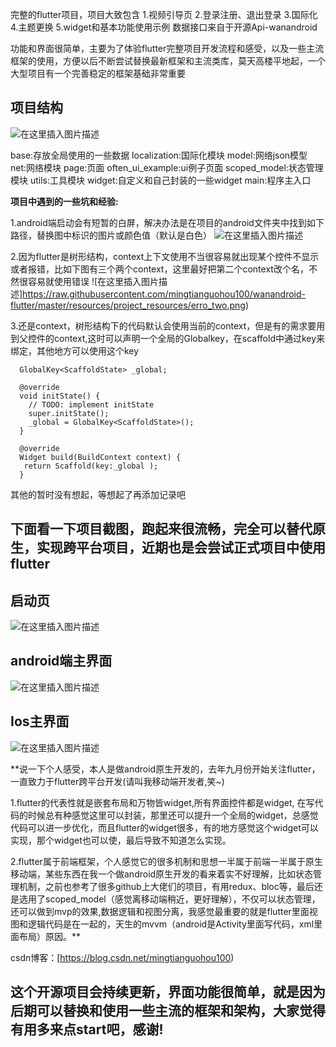 完整的flutter项目，项目大致包含
1.视频引导页
2.登录注册、退出登录
3.国际化
4.主题更换
5.widget和基本功能使用示例
数据接口来自于开源Api-wanandroid

功能和界面很简单，主要为了体验flutter完整项目开发流程和感受，以及一些主流框架的使用，方便以后不断尝试替换最新框架和主流类库，莫天高楼平地起，一个大型项目有一个完善稳定的框架基础非常重要


## **项目结构**
![在这里插入图片描述](https://raw.githubusercontent.com/mingtianguohou100/wanandroid-flutter/master/resources/project_resources/project_structure.png)

 base:存放全局使用的一些数据
localization:国际化模块
 model:网络json模型
net:网络模块
page:页面
  often_ui_example:ui例子页面
 scoped_model:状态管理模块
utils:工具模块
widget:自定义和自己封装的一些widget
 main:程序主入口

**项目中遇到的一些坑和经验:**

1.android端启动会有短暂的白屏，解决办法是在项目的android文件夹中找到如下路径，替换图中标识的图片或颜色值（默认是白色）
![在这里插入图片描述](https://raw.githubusercontent.com/mingtianguohou100/wanandroid-flutter/master/resources/project_resources/erro_one.png)


2.因为flutter是树形结构，context上下文使用不当很容易就出现某个控件不显示或者报错，比如下图有三个两个context，这里最好把第二个context改个名，不然很容易就使用错误
![在这里插入图片描述]https://raw.githubusercontent.com/mingtianguohou100/wanandroid-flutter/master/resources/project_resources/erro_two.png)


3.还是context，树形结构下的代码默认会使用当前的context，但是有的需求要用到父控件的context,这时可以声明一个全局的Globalkey，在scaffold中通过key来绑定，其他地方可以使用这个key

```
  GlobalKey<ScaffoldState> _global;

  @override
  void initState() {
    // TODO: implement initState
    super.initState();
    _global = GlobalKey<ScaffoldState>();
  }

  @override
  Widget build(BuildContext context) {
   return Scaffold(key:_global );
  }
```
其他的暂时没有想起，等想起了再添加记录吧




## 下面看一下项目截图，跑起来很流畅，完全可以替代原生，实现跨平台项目，近期也是会尝试正式项目中使用flutter

## **启动页**

![在这里插入图片描述](https://raw.githubusercontent.com/mingtianguohou100/wanandroid-flutter/master/resources/project_resources/android_start.png)


## **android端主界面**
![在这里插入图片描述](https://raw.githubusercontent.com/mingtianguohou100/wanandroid-flutter/master/resources/project_resources/android_img.png)

## **Ios主界面**
![在这里插入图片描述](https://raw.githubusercontent.com/mingtianguohou100/wanandroid-flutter/master/resources/project_resources/ios_img.png)





**说一下个人感受，本人是做android原生开发的，去年九月份开始关注flutter，一直致力于flutter跨平台开发(请叫我移动端开发者,笑~)


1.flutter的代表性就是嵌套布局和万物皆widget,所有界面控件都是widget, 在写代码的时候总有种感觉这里可以封装，那里还可以提升一个全局的widget，总感觉代码可以进一步优化，而且flutter的widget很多，有的地方感觉这个widget可以实现，那个widget也可以使，最后导致不知道怎么实现。


2.flutter属于前端框架，个人感觉它的很多机制和思想一半属于前端一半属于原生移动端，某些东西在我一个做android原生开发的看来着实不好理解，比如状态管理机制，之前也参考了很多github上大佬们的项目，有用redux、bloc等，最后还是选用了scoped_model（感觉离移动端稍近，更好理解），不仅可以状态管理，还可以做到mvp的效果,数据逻辑和视图分离，我感觉最重要的就是flutter里面视图和逻辑代码是在一起的，天生的mvvm（android是Activity里面写代码，xml里面布局）原因。**





csdn博客：[https://blog.csdn.net/mingtianguohou100)




## 这个开源项目会持续更新，界面功能很简单，就是因为后期可以替换和使用一些主流的框架和架构，大家觉得有用多来点start吧，感谢!

